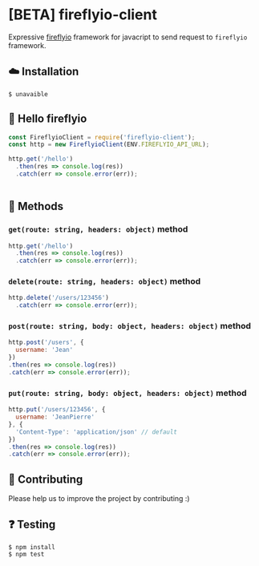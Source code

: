 # [BETA] fireflyio-client
Expressive [fireflyio](https://github.com/dobobaie/fireflyio) framework for javacript to send request to `fireflyio` framework.  

## ☁️ Installation

```
$ unavaible
```

## 👋 Hello fireflyio  

``` js
const FireflyioClient = require('fireflyio-client');
const http = new FireflyioClient(ENV.FIREFLYIO_API_URL);

http.get('/hello')
  .then(res => console.log(res))
  .catch(err => console.error(err));
 
```

## 📝 Methods

### `get(route: string, headers: object)` method

```js
http.get('/hello')
  .then(res => console.log(res))
  .catch(err => console.error(err));
```

### `delete(route: string, headers: object)` method

```js
http.delete('/users/123456')
  .catch(err => console.error(err));
```

### `post(route: string, body: object, headers: object)` method

```js
http.post('/users', {
  username: 'Jean'
})
.then(res => console.log(res))
.catch(err => console.error(err));
```

### `put(route: string, body: object, headers: object)` method

```js
http.put('/users/123456', {
  username: 'JeanPierre'
}, {
  'Content-Type': 'application/json' // default
})
.then(res => console.log(res))
.catch(err => console.error(err));
```

## 👥 Contributing

Please help us to improve the project by contributing :)  

## ❓️ Testing

```
$ npm install
$ npm test
```
